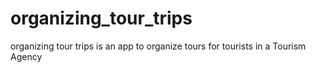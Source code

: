 # organizing_tour_trips
organizing tour trips is an app to organize tours for tourists in a Tourism Agency
